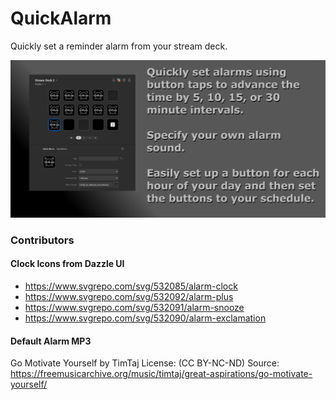 # QuickAlarm

Quickly set a reminder alarm from your stream deck.

![An image of the property inspector and UI of a Stream Deck running the Quick Alarm plugin](https://github.com/BackTrak/StreamDeckQuickAlarm/blob/main/com.zaphop.quickalarm.sdPlugin/previews/Preview.png?raw=true)

### Contributors

#### Clock Icons from Dazzle UI
* https://www.svgrepo.com/svg/532085/alarm-clock
* https://www.svgrepo.com/svg/532092/alarm-plus
* https://www.svgrepo.com/svg/532091/alarm-snooze
* https://www.svgrepo.com/svg/532090/alarm-exclamation

#### Default Alarm MP3
Go Motivate Yourself by TimTaj
License: (CC BY-NC-ND)
Source: https://freemusicarchive.org/music/timtaj/great-aspirations/go-motivate-yourself/

